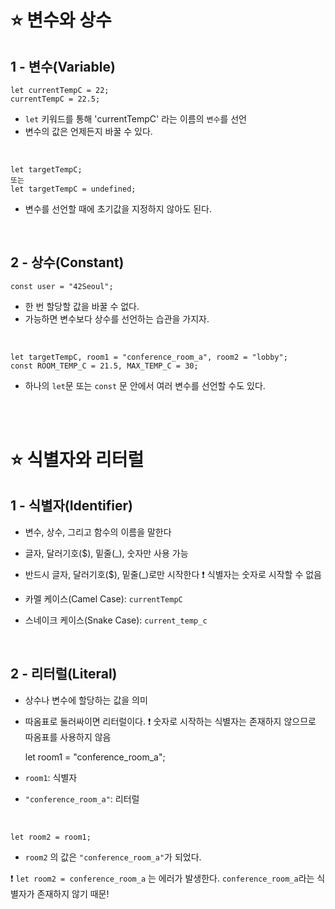 ⭐ 변수와 상수
============

1 - 변수(Variable)
--------

    let currentTempC = 22;
    currentTempC = 22.5;

- `let` 키워드를 통해 'currentTempC' 라는 이름의 `변수`를 선언
-  변수의 값은 언제든지 바꿀 수 있다.

</br>

    let targetTempC;
    또는
    let targetTempC = undefined;

- 변수를 선언할 때에 초기값을 지정하지 않아도 된다.

</br>

2 - 상수(Constant)
-----

    const user = "42Seoul";
    
- 한 번 할당할 값을 바꿀 수 없다.
- 가능하면 변수보다 상수를 선언하는 습관을 가지자.

</br>

    let targetTempC, room1 = "conference_room_a", room2 = "lobby";
    const ROOM_TEMP_C = 21.5, MAX_TEMP_C = 30;

- 하나의 `let`문 또는 `const` 문 안에서 여러 변수를 선언할 수도 있다.

</br>
</br>

⭐ 식별자와 리터럴
============

1 - 식별자(Identifier)
-----

- 변수, 상수, 그리고 함수의 이름을 말한다
- 글자, 달러기호($), 밑줄(\_), 숫자만 사용 가능
- 반드시 글자, 달러기호($), 밑줄(\_)로만 시작한다
❗ 식별자는 숫자로 시작할 수 없음

- 카멜 케이스(Camel Case): `currentTempC`
- 스네이크 케이스(Snake Case): `current_temp_c`
</br>

2 - 리터럴(Literal)
----

- 상수나 변수에 할당하는 값을 의미
- 따옴표로 둘러싸이면 리터럴이다.
❗ 숫자로 시작하는 식별자는 존재하지 않으므로 따옴표를 사용하지 않음

    let room1 = "conference_room_a";
    
- `room1`: 식별자
- `"conference_room_a"`: 리터럴

</br>
    
    let room2 = room1;
- `room2` 의 값은 `"conference_room_a"`가 되었다.

❗ `let room2 = conference_room_a` 는 에러가 발생한다. `conference_room_a`라는 식별자가 존재하지 않기 때문!
</br>



